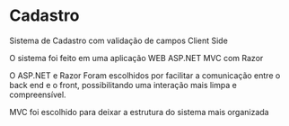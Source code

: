 # Cadastro

Sistema de Cadastro com validação de campos Client Side

O sistema foi feito em uma aplicação WEB ASP.NET MVC com Razor

O ASP.NET e Razor Foram escolhidos por facilitar a comunicação entre o back end e o front, possibilitando uma interação mais limpa e compreensível.

MVC foi escolhido para deixar a estrutura do sistema mais organizada
